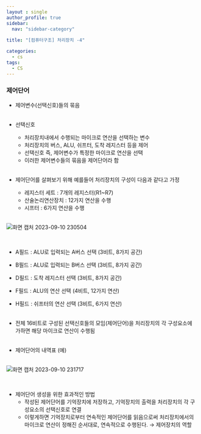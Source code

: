 ```yaml
---
layout : single
author_profile: true
sidebar: 
  nav: "sidebar-category"
  
title: "[컴퓨터구조] 처리장치 -4"

categories:
  - cs
tags:
  - CS
---
```


### 제어단어
- 제어변수(선택신호)들의 묶음<br><br>

- 선택신호<br>
	- 처리장치내에서 수행되는 마이크로 연산을 선택하는 변수<br>
	- 처리장치의 버스, ALU, 쉬프터, 도착 레지스터 등을 제어<br>
	- 선택신호 즉, 제어변수가 특정한 마이크로 연산을 선택<br>
	- 이러한 제어변수들의 묶음을 제어단어라 함<br><br>

- 제어단어를 살펴보기 위해 예를들어 처리장치의 구성이 다음과 같다고 가정<br>
	- 레지스터 세트 : 7개의 레지스터(R1~R7)<br>
	- 산술논리연산장치 : 12가지 연산을 수행<br>
	- 시프터 : 6가지 연산을 수행<br><br>

![화면 캡처 2023-09-10 230504](https://github.com/ejImDev/CollaboratorRepo/assets/102012107/e1acb102-7cbe-4276-88de-d8f1efde1bdc)

<br>

- A필드 : ALU로 입력되는 A버스 선택 (3비트, 8가지 공간)<br>
- B필드 : ALU로 입력되는 B버스 선택 (3비트, 8가지 공간)<br>
- D필드 : 도착 레지스터 선택 (3비트, 8가지 공간)<br>
- F필드 : ALU의 연산 선택 (4비트, 12가지 연산)<br>
- H필드 : 쉬프터의 연산 선택 (3비트, 6가지 연산)<br><br>

- 전체 16비트로 구성된 선택신호들의 모임(제어단어)을 처리장치의 각 구성요소에 가하면 해당 마이크로 연산이 수행됨<br><br>

- 제어단어의 내역표 (예)<br><br>

![화면 캡처 2023-09-10 231717](https://github.com/ejImDev/CollaboratorRepo/assets/102012107/bcdb7b38-a088-43ed-9353-ca53c65ce416)

<br>

- 제어단어 생성을 위한 효과적인 방법<br>
	- 작성된 제어단어를 기억장치에 저장하고, 기억장치의 출력을 처리장치의 각 구성요소의 선택신호로 연결<br>
	- 이렇게하면 기억장치로부터 연속적인 제어단어를 읽음으로써 처리장치에서의 마이크로 연산이 정해진 순서대로, 연속적으로 수행된다. → 제어장치의 역할<br><br>
